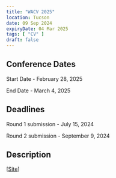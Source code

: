 ```yaml
---
title: "WACV 2025"
location: Tucson
date: 09 Sep 2024
expiryDate: 04 Mar 2025
tags: [ "CV" ]
draft: false
---
```


## Conference Dates

Start Date - February 28, 2025

End Date - March 4, 2025

## Deadlines

Round 1 submission - July 15, 2024

Round 2 submission - September 9, 2024

## Description

[[Site](https://wacv2025.thecvf.com/)]